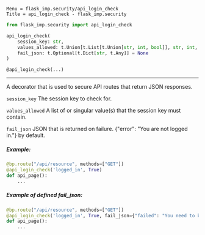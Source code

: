 ```
Menu = flask_imp.security/api_login_check
Title = api_login_check - flask_imp.security
```


```python
from flask_imp.security import api_login_check
```

```python
api_login_check(
    session_key: str,
    values_allowed: t.Union[t.List[t.Union[str, int, bool]], str, int, bool],
    fail_json: t.Optional[t.Dict[str, t.Any]] = None
)
```

`@api_login_check(...)`

---

A decorator that is used to secure API routes that return JSON responses.

`session_key` The session key to check for.

`values_allowed` A list of or singular value(s) that the session key must contain.

`fail_json` JSON that is returned on failure. {"error": "You are not logged in."} by default.

##### Example:

```python
@bp.route("/api/resource", methods=["GET"])
@api_login_check('logged_in', True)
def api_page():
    ...
```

##### Example of defined fail_json:

```python
@bp.route("/api/resource", methods=["GET"])
@api_login_check('logged_in', True, fail_json={"failed": "You need to be logged in."})
def api_page():
    ...
```
